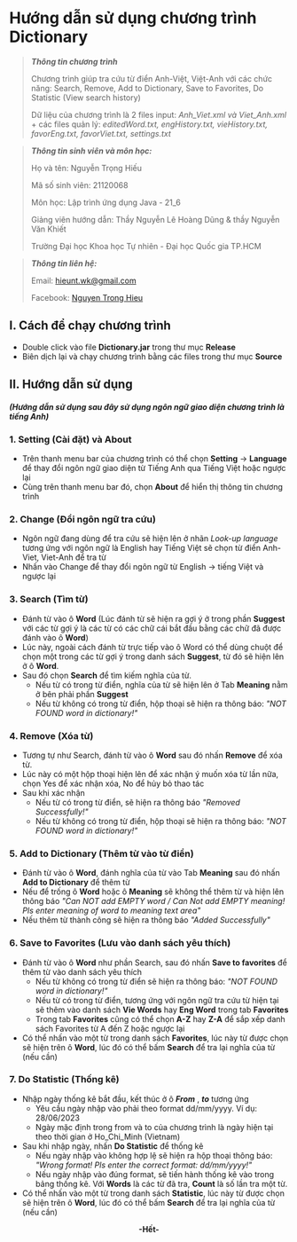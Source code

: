 # **Hướng dẫn sử dụng chương trình Dictionary**

> ***Thông tin chương trình***
>
> Chương trình giúp tra cứu từ điển Anh-Việt, Việt-Anh với các chức năng: Search, Remove, Add to Dictionary, Save to Favorites, Do Statistic (View search history)
>
> Dữ liệu của chương trình là 2 files input: *Anh_Viet.xml và Viet_Anh.xml* + các files quản lý: *editedWord.txt, engHistory.txt, vieHistory.txt, favorEng.txt, favorViet.txt, settings.txt*

> ***Thông tin sinh viên và môn học:***
> 
> Họ và tên: Nguyễn Trọng Hiếu
> 
> Mã số sinh viên: 21120068
> 
> Môn học: Lập trình ứng dụng Java - 21_6
>
>Giảng viên hướng dẫn: Thầy Nguyễn Lê Hoàng Dũng & thầy Nguyễn Văn Khiết
>
> Trường Đại học Khoa học Tự nhiên - Đại học Quốc gia TP.HCM

> ***Thông tin liên hệ:***
> 
> Email: hieunt.wk@gmail.com
>
> Facebook:  [Nguyen Trong Hieu](https://www.facebook.com/profile.hieunguyen)

>
## **I. Cách để chạy chương trình**
- Double click vào file **Dictionary.jar** trong thư mục **Release**
- Biên dịch lại và chạy chương trình bằng các files trong thư mục **Source**
## **II. Hướng dẫn sử dụng** 
#### *(Hướng dẫn sử dụng sau đây sử dụng ngôn ngữ giao diện chương trình là tiếng Anh)*
### **1. Setting (Cài đặt) và About**
- Trên thanh menu bar của chương trình có thể chọn **Setting** -> **Language** để thay đổi ngôn ngữ giao diện từ Tiếng Anh qua Tiếng Việt hoặc ngược lại
- Cùng trên thanh menu bar đó, chọn **About** để hiển thị thông tin chương trình

### **2. Change (Đổi ngôn ngữ tra cứu)**
- Ngôn ngữ đang dùng để tra cứu sẽ hiện lên ở nhãn *Look-up language* tương ứng với ngôn ngữ là English hay Tiếng Việt sẽ chọn từ điển Anh-Viet, Viet-Anh để tra từ 
- Nhấn vào Change để thay đổi ngôn ngữ từ English -> tiếng Việt và ngược lại

### **3. Search (Tìm từ)**
- Đánh từ vào ô **Word** (Lúc đánh từ sẽ hiện ra gợi ý ở trong phần **Suggest** với các từ gợi ý là các từ có các chữ cái bắt đầu bằng các chữ đã được đánh vào ô **Word**)
- Lúc này, ngoài cách đánh từ trực tiếp vào ô Word có thể dùng chuột để chọn một trong các từ gợi ý trong danh sách **Suggest**, từ đó sẽ hiện lên ở ô **Word**. 
- Sau đó chọn **Search** để tìm kiếm nghĩa của từ. 
    + Nếu từ có trong từ điển, nghĩa của từ sẽ hiện lên ở Tab **Meaning** nằm ở bên phải phần **Suggest**
    + Nếu từ không có trong từ điển, hộp thoại sẽ hiện ra thông báo: *"NOT FOUND word in dictionary!"*
### **4. Remove (Xóa từ)**
- Tương tự như Search, đánh từ vào ô **Word** sau đó nhấn **Remove** để xóa từ. 
- Lúc này có một hộp thoại hiện lên để xác nhận ý muốn xóa từ lần nữa, chọn Yes để xác nhận xóa, No để hủy bỏ thao tác
- Sau khi xác nhận
    + Nếu từ có trong từ điển, sẽ hiện ra thông báo *"Removed Successfully!"*
    + Nếu từ không có trong từ điển, hộp thoại sẽ hiện ra thông báo: *"NOT FOUND word in dictionary!"*

### **5. Add to Dictionary (Thêm từ vào từ điển)**
- Đánh từ vào ô **Word**, đánh nghĩa của từ vào Tab **Meaning** sau đó nhấn **Add to Dictionary** để thêm từ
- Nếu để trống ô **Word** hoặc ô **Meaning** sẽ không thể thêm từ và hiện lên thông báo *"Can NOT add EMPTY word / Can Not add EMPTY meaning! Pls enter meaning of word to meaning text area"*
- Nếu thêm từ thành công sẽ hiện ra thông báo *"Added Successfully"*

### **6. Save to Favorites (Lưu vào danh sách yêu thích)**
- Đánh từ vào ô **Word** như phần Search, sau đó nhấn **Save to favorites** để thêm từ vào danh sách yêu thích
    - Nếu từ không có trong từ điển sẽ hiện ra thông báo: *"NOT FOUND word in dictionary!"*
    - Nếu từ có trong từ điển, tương ứng với ngôn ngữ tra cứu từ hiện tại sẽ thêm vào danh sách **Vie Words** hay **Eng Word** trong tab **Favorites**
    - Trong tab **Favorites** cũng có thể chọn **A-Z** hay **Z-A** để sắp xếp danh sách Favorites từ A đến Z hoặc ngược lại
 - Có thể nhấn vào một từ trong danh sách **Favorites**, lúc này từ được chọn sẽ hiện trên ô **Word**, lúc đó có thể bấm **Search** để tra lại nghĩa của từ (nếu cần)
### **7. Do Statistic (Thống kê)**
- Nhập ngày thống kê bắt đầu, kết thúc ở ô ***From*** , ***to*** tương ứng
    - Yêu cầu ngày nhập vào phải theo format dd/mm/yyyy. Ví dụ: 28/06/2023
    - Ngày mặc định trong from và to của chương trình là ngày hiện tại theo thời gian ở Ho_Chi_Minh (Vietnam)
- Sau khi nhập ngày, nhấn **Do Statistic** để thống kê
    - Nếu ngày nhập vào không hợp lệ sẽ hiện ra hộp thoại thông báo: *"Wrong format! Pls enter the correct format: dd/mm/yyyy!"*
    - Nếu ngày nhập vào đúng format, sẽ tiến hành thống kê vào trong bảng thống kê. Với **Words** là các từ đã tra, **Count** là số lần tra một từ.
- Có thể nhấn vào một từ trong danh sách **Statistic**, lúc này từ được chọn sẽ hiện trên ô **Word**, lúc đó có thể bấm **Search** để tra lại nghĩa của từ (nếu cần)

<p align="center">
 <b>-Hết-</b> 
</p>
